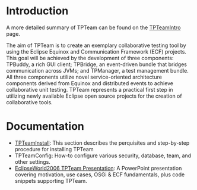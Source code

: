 # Introduction #

A more detailed summary of TPTeam can be found on the [TPTeamIntro](TPTeamIntro.md) page.

The aim of TPTeam is to create an exemplary collaborative testing tool by using the Eclipse Equinox and Communication Framework (ECF) projects. This goal will be achieved by the development of three components: TPBuddy, a rich GUI client; TPBridge, an event-driven bundle that bridges communication across JVMs; and TPManager, a test management bundle. All three components utilize novel service-oriented architecture components derived from Equinox and distributed events to achieve collaborative unit testing. TPTeam represents a practical first step in utilizing newly available Eclipse open source projects for the creation of collaborative tools.


# Documentation #

  * [TPTeamInstall](TPTeamInstall.md): This section describes the perquisites and step-by-step procedure for installing TPTeam
  * TPTeamConfig: How-to configure various security, database, team, and other settings.
  * [EclipseWorld2006 TPTeam Presentation](http://tpteam.eclipse.googlepages.com/TPTeamEclipseWorld.ppt): A PowerPoint presentation covering motivation, use cases, OSGi & ECF fundamentals, plus code snippets supporting TPTeam.
